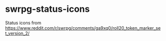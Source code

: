 # swrpg-status-icons

Status icons from https://www.reddit.com/r/swrpg/comments/ga9xq0/roll20_token_marker_set_version_2/
